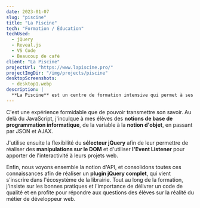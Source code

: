 ```yaml
---
date: 2023-01-07
slug: "piscine"
title: "La Piscine"
tech: "Formation / Éducation"
techUsed:
  - jQuery
  - Reveal.js
  - VS Code
  - Beaucoup de café
client: "La Piscine"
projectUrl: "https://www.lapiscine.pro/"
projectImgDir: "/img/projects/piscine"
desktopScreenshots:
  - desktop1.webp
description: |
  **La Piscine** est un centre de formation intensive qui permet à ses élèves de devenir développeur web, administrateur réseau ou encore designer. Entre 2018 et 2020, j'y ai enseigné le JavaScript et jQuery.
---
```


C'est une expérience formidable que de pouvoir transmettre son savoir. Au delà du JavaScript, j'inculque à mes élèves des **notions de base de programmation informatique**, de la variable à la **notion d'objet**, en passant par JSON et AJAX.

J'utilise ensuite la flexibilité du **sélecteur jQuery** afin de leur permettre de réaliser des **manipulations sur le DOM** et d'utiliser **l'Event Listener** pour apporter de l'interactivité à leurs projets web.

Enfin, nous voyons ensemble la notion d'API, et consolidons toutes ces connaissances afin de réaliser un **plugin jQuery complet**, qui vient s'inscrire dans l'écosystème de la librairie. Tout au long de la formation, j'insiste sur les bonnes pratiques et l'importance de délivrer un code de qualité et en profite pour répondre aux questions des élèves sur la réalité du métier de développeur web.
